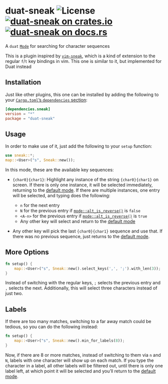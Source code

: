 # duat-sneak ![License](https://img.shields.io/crates/l/duat-sneak) [![duat-sneak on crates.io](https://img.shields.io/crates/v/duat-sneak)](https://crates.io/crates/duat-sneak) [![duat-sneak on docs.rs](https://docs.rs/duat-sneak/badge.svg)](https://docs.rs/duat-sneak)

A `duat` [`Mode`][__link0] for searching for character sequences

This is a plugin inspired by [`vim-sneak`][__link1], which is a kind of
extension to the regular `f`/`t` key bindings in vim. This one is
similar to it, but implemented for Duat instead

## Installation

Just like other plugins, this one can be installed by adding the
following to your [`Cargo.toml`’s `dependencies` section][__link2]:

```toml
[dependencies.sneak]
version = "*"
package = "duat-sneak"
```

## Usage

In order to make use of it, just add the following to your `setup`
function:

```rust
use sneak::*;
map::<User>("s", Sneak::new());
```

In this mode, these are the available key sequences:

* `{char0}{char1}`: Highlight any instance of the string
  `{char0}{char1}` on screen. If there is only one instance, it
  will be selected immediately, returning to the [default mode][__link3].
  If there are multiple instances, one entry will be selected, and
  typing does the following:
  
  * `n` for the next entry
  * `N` for the previous entry if [`mode::alt_is_reverse()`][__link4] is
    `false`
  * `<A-n>` for the previous entry if [`mode::alt_is_reverse()`][__link5]
    is `true`
  * Any other key will select and return to the [default mode][__link6]
* Any other key will pick the last `{char0}{char1}` sequence and
  use that. If there was no previous sequence, just returns to the
  [default mode][__link7].

## More Options

```rust
fn setup() {
    map::<User>("s", Sneak::new().select_keys(',', ';').with_len(3));
}
```

Instead of switching with the regular keys, `;` selects the
previous entry and `,` selects the next. Additionally, this will
select three characters instead of just two.

## Labels

If there are too many matches, switching to a far away match could
be tedious, so you can do the following instead:

```rust
fn setup() {
    map::<User>("s", Sneak::new().min_for_labels(8));
}
```

Now, if there are 8 or more matches, instead of switching to them
via `n` and `N`, labels with one character will show up on each
match. If you type the character in a label, all other labels will
be filtered out, until there is only one label left, at which
point it will be selected and you’ll return to the [default mode][__link8].


 [__cargo_doc2readme_dependencies_info]: ggGkYW0BYXSEG_W_Gn_kaocAGwCcVPfenh7eGy6gYLEwyIe4G6-xw_FwcbpjYXKEG_AdYqFW4g15G5K3IbIxj4M2G2MegS_OKW5cG7oVnW-Xu69YYWSCgmlkdWF0X2NvcmVlMC41LjGCZG1vZGX2
 [__link0]: https://docs.rs/duat_core/0.5.1/duat_core/?search=mode::Mode
 [__link1]: https://github.com/justinmk/vim-sneak
 [__link2]: https://doc.rust-lang.org/cargo/reference/specifying-dependencies.html
 [__link3]: https://docs.rs/mode/latest/mode/?search=reset
 [__link4]: `mode::alt_is_reverse()`
 [__link5]: `mode::alt_is_reverse()`
 [__link6]: https://docs.rs/mode/latest/mode/?search=reset
 [__link7]: https://docs.rs/mode/latest/mode/?search=reset
 [__link8]: https://docs.rs/mode/latest/mode/?search=reset
